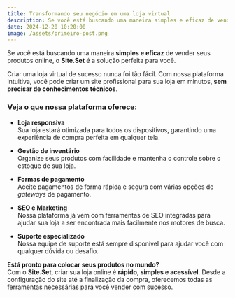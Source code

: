 ```yaml
---
title: Transformando seu negócio em uma loja virtual
description: Se você está buscando uma maneira simples e eficaz de vender seus produtos online, o Site.Set é a solução perfeita para você. 
date: 2024-12-20 10:20:00
image: /assets/primeiro-post.png
---
```


Se você está buscando uma maneira **simples e eficaz** de vender seus produtos online, o **Site.Set** é a solução perfeita para você.

Criar uma loja virtual de sucesso nunca foi tão fácil. Com nossa plataforma intuitiva, você pode criar um site profissional para sua loja em minutos, **sem precisar de conhecimentos técnicos**.

### Veja o que nossa plataforma oferece:

- **Loja responsiva**  
  Sua loja estará otimizada para todos os dispositivos, garantindo uma experiência de compra perfeita em qualquer tela.

- **Gestão de inventário**  
  Organize seus produtos com facilidade e mantenha o controle sobre o estoque de sua loja.

- **Formas de pagamento**  
  Aceite pagamentos de forma rápida e segura com várias opções de *gateways* de pagamento.

- **SEO e Marketing**  
  Nossa plataforma já vem com ferramentas de SEO integradas para ajudar sua loja a ser encontrada mais facilmente nos motores de busca.

- **Suporte especializado**  
  Nossa equipe de suporte está sempre disponível para ajudar você com qualquer dúvida ou desafio.

**Está pronto para colocar seus produtos no mundo?**  
Com o **Site.Set**, criar sua loja online é **rápido, simples e acessível**. Desde a configuração do site até a finalização da compra, oferecemos todas as ferramentas necessárias para você vender com sucesso.

